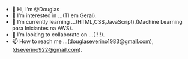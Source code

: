 - 👋 Hi, I’m @Douglas
- 👀 I’m interested in ...(TI em Geral).
- 🌱 I’m currently learning ...(HTML,CSS,JavaScript),(Machine Learning para Iniciantes na AWS).
- 💞️ I’m looking to collaborate on ...(!!!!).
- 📫 How to reach me ...(douglaseverino1983@gmail.com),(dseverino922@gmail.com).

<!---
DouglasPolicarpoSeverino/DouglasPolicarpoSeverino is a ✨ special ✨ repository because its `README.md` (this file) appears on your GitHub profile.
You can click the Preview link to take a look at your changes.
--->
